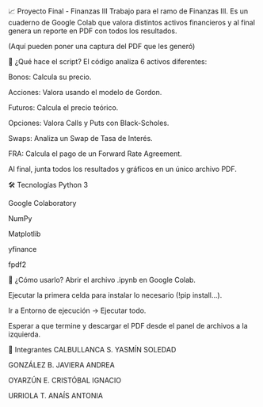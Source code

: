 📈 Proyecto Final - Finanzas III
Trabajo para el ramo de Finanzas III. Es un cuaderno de Google Colab que valora distintos activos financieros y al final genera un reporte en PDF con todos los resultados.

(Aquí pueden poner una captura del PDF que les generó)

📄 ¿Qué hace el script?
El código analiza 6 activos diferentes:

Bonos: Calcula su precio.

Acciones: Valora usando el modelo de Gordon.

Futuros: Calcula el precio teórico.

Opciones: Valora Calls y Puts con Black-Scholes.

Swaps: Analiza un Swap de Tasa de Interés.

FRA: Calcula el pago de un Forward Rate Agreement.

Al final, junta todos los resultados y gráficos en un único archivo PDF.

🛠️ Tecnologías
Python 3

Google Colaboratory

NumPy

Matplotlib

yfinance

fpdf2

🚀 ¿Cómo usarlo?
Abrir el archivo .ipynb en Google Colab.

Ejecutar la primera celda para instalar lo necesario (!pip install...).

Ir a Entorno de ejecución -> Ejecutar todo.

Esperar a que termine y descargar el PDF desde el panel de archivos a la izquierda.

👥 Integrantes
CALBULLANCA S. YASMÍN SOLEDAD

GONZÁLEZ B. JAVIERA ANDREA

OYARZÚN E. CRISTÓBAL IGNACIO

URRIOLA T. ANAÍS ANTONIA
